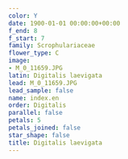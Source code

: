 ```yaml
---
color: Y
date: 1900-01-01 00:00:00+00:00
f_end: 8
f_start: 7
family: Scrophulariaceae
flower_type: C
image:
- M_0_11659.JPG
latin: Digitalis laevigata
lead: M_0_11659.JPG
lead_sample: false
name: index.en
order: Digitalis
parallel: false
petals: 5
petals_joined: false
star_shape: false
title: Digitalis laevigata
---
```

